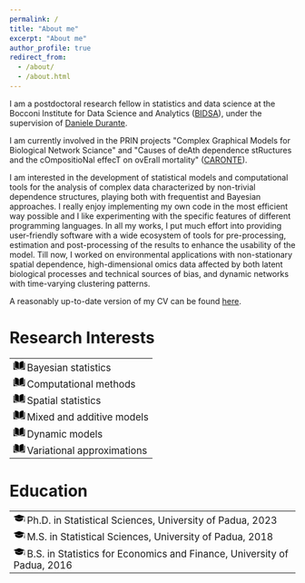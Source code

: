 ```yaml
---
permalink: /
title: "About me"
excerpt: "About me"
author_profile: true
redirect_from: 
  - /about/
  - /about.html
---
```


I am a postdoctoral research fellow in statistics and data science at the Bocconi Institute for Data Science and Analytics ([BIDSA](https://www.bidsa.unibocconi.eu/wps/wcm/connect/Site/Bidsa/Home)), under the supervision of [Daniele Durante](https://danieledurante.github.io/web/).

I am currently involved in the PRIN projects "Complex Graphical Models for Biological Network Sciance" and "Causes of deAth dependence stRuctures and the cOmpositioNal effecT on ovErall mortality" ([CARONTE](https://danieledurante.github.io/web/caronte.html)). 

I am interested in the development of statistical models and computational tools for the analysis of complex data characterized by non-trivial dependence structures, playing both with frequentist and Bayesian approaches.
I really enjoy implementing my own code in the most efficient way possible and I like experimenting with the specific features of different programming languages.
In all my works, I put much effort into providing user-friendly software with a wide ecosystem of tools for pre-processing, estimation and post-processing of the results to enhance the usability of the model.
Till now, I worked on environmental applications with non-stationary spatial dependence, high-dimensional omics data affected by both latent biological processes and technical sources of bias, and dynamic networks with time-varying clustering patterns.

A reasonably up-to-date version of my CV can be found [here](https://github.com/CristianCastiglione/cristiancastiglione.github.io/files/cv_cristian_cstiglione_2.pdf).

Research Interests
======

<table border="0">
  <tr><td><img src="../images/index2.png" width="20"> <font style="font-size:17px"> 
    Bayesian statistics 
  </font></td></tr>
  <tr><td><img src="../images/index2.png" width="20"> <font style="font-size:17px"> 
    Computational methods 
  </font></td></tr>
  <tr><td><img src="../images/index2.png" width="20"> <font style="font-size:17px"> 
    Spatial statistics 
  </font></td></tr>
  <tr><td><img src="../images/index2.png" width="20"> <font style="font-size:17px"> 
    Mixed and additive models 
  </font></td></tr>
  <tr><td><img src="../images/index2.png" width="20"> <font style="font-size:17px"> 
    Dynamic models 
  </font></td></tr>
  <tr><td><img src="../images/index2.png" width="20"> <font style="font-size:17px"> 
    Variational approximations 
  </font></td></tr>
</table>

Education 
======

<table border="0">
  <tr><td><img src="../images/49944.png" width="20"> <font style="font-size:17px"> 
      Ph.D. in Statistical Sciences, University of Padua, 2023 
    </font></td></tr>
  <tr><td><img src="../images/49944.png" width="20"> <font style="font-size:17px"> 
      M.S. in Statistical Sciences, University of Padua, 2018 
    </font></td></tr>
  <tr><td><img src="../images/49944.png" width="20"> <font style="font-size:17px"> 
      B.S. in Statistics for Economics and Finance, University of Padua, 2016 
    </font></td></tr>
</table>
